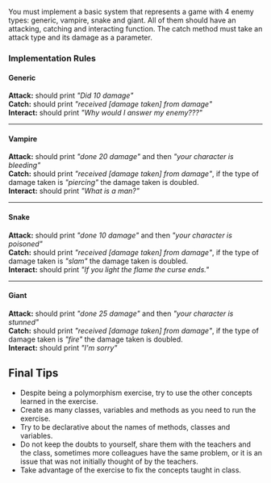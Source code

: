 You must implement a basic system that represents a game with 4 enemy types: generic, vampire, snake and giant. All of them should have an attacking, catching and interacting function. The catch method must take an attack type and its damage as a parameter.

### Implementation Rules

#### Generic
**Attack:** should print *"Did 10 damage"* <br />
**Catch:** should print *"received [damage taken] from damage"* <br />
**Interact:** should print *"Why would I answer my enemy???"* <br />
<hr />

#### Vampire
**Attack:** should print *"done 20 damage"* and then *"your character is bleeding"* <br />
**Catch:** should print *"received [damage taken] from damage"*, if the type of damage taken is *"piercing"* the damage taken is doubled. <br />
**Interact:** should print *"What is a man?"* <br />
<hr />

#### Snake
**Attack:** should print *"done 10 damage"* and then *"your character is poisoned"* <br />
**Catch:** should print *"received [damage taken] from damage"*, if the type of damage taken is *"slam"* the damage taken is doubled. <br />
**Interact:** should print *"If you light the flame the curse ends."* <br />
<hr />

#### Giant
**Attack:** should print *"done 25 damage"* and then *"your character is stunned"* <br />
**Catch:** should print *"received [damage taken] from damage"*, if the type of damage taken is *"fire"* the damage taken is doubled. <br />
**Interact:** should print *"I'm sorry"* <br />


## Final Tips

 - Despite being a polymorphism exercise, try to use the other concepts learned in the exercise.
 - Create as many classes, variables and methods as you need to run the exercise.
 - Try to be declarative about the names of methods, classes and variables.
 - Do not keep the doubts to yourself, share them with the teachers and the class, sometimes more colleagues have the same problem, or it is an issue that was not initially thought of by the teachers.
 - Take advantage of the exercise to fix the concepts taught in class.